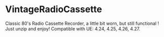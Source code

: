 # VintageRadioCassette

Classic 80's Radio Cassette Recorder, a little bit worn, but still functional !
Just unzip and enjoy!
Compatible with UE: 4.24, 4.25, 4.26, 4.27.
